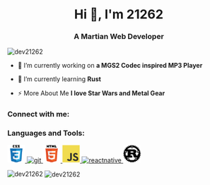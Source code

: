 <h1 align="center">Hi 👋, I'm 21262</h1>
<h3 align="center">A Martian Web Developer</h3>

<p align="left"> <img src="https://komarev.com/ghpvc/?username=dev21262&label=Profile%20views&color=0e75b6&style=flat" alt="dev21262" /> </p>

- 🔭 I’m currently working on **a MGS2 Codec inspired MP3 Player**

- 🌱 I’m currently learning **Rust**

- ⚡ More About Me **I love Star Wars and Metal Gear**

<h3 align="left">Connect with me:</h3>
<p align="left">
</p>

<h3 align="left">Languages and Tools:</h3>
<p align="left"> <a href="https://www.w3schools.com/css/" target="_blank" rel="noreferrer"> <img src="https://raw.githubusercontent.com/devicons/devicon/master/icons/css3/css3-original-wordmark.svg" alt="css3" width="40" height="40"/> </a> <a href="https://git-scm.com/" target="_blank" rel="noreferrer"> <img src="https://www.vectorlogo.zone/logos/git-scm/git-scm-icon.svg" alt="git" width="40" height="40"/> </a> <a href="https://www.w3.org/html/" target="_blank" rel="noreferrer"> <img src="https://raw.githubusercontent.com/devicons/devicon/master/icons/html5/html5-original-wordmark.svg" alt="html5" width="40" height="40"/> </a> <a href="https://developer.mozilla.org/en-US/docs/Web/JavaScript" target="_blank" rel="noreferrer"> <img src="https://raw.githubusercontent.com/devicons/devicon/master/icons/javascript/javascript-original.svg" alt="javascript" width="40" height="40"/> </a> <a href="https://reactnative.dev/" target="_blank" rel="noreferrer"> <img src="https://reactnative.dev/img/header_logo.svg" alt="reactnative" width="40" height="40"/> </a> <a href="https://www.rust-lang.org" target="_blank" rel="noreferrer"> <img src="https://raw.githubusercontent.com/devicons/devicon/master/icons/rust/rust-plain.svg" alt="rust" width="40" height="40"/> </a> </p>

<p><img align="left" src="https://github-readme-stats.vercel.app/api/top-langs?username=dev21262&show_icons=true&locale=en&layout=compact" alt="dev21262" /></p>

<p>&nbsp;<img align="center" src="https://github-readme-stats.vercel.app/api?username=dev21262&show_icons=true&locale=en" alt="dev21262" /></p>
